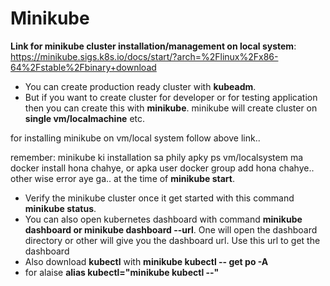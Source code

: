 # Minikube

**Link for minikube cluster installation/management on local system**: https://minikube.sigs.k8s.io/docs/start/?arch=%2Flinux%2Fx86-64%2Fstable%2Fbinary+download

- You can create production ready cluster with **kubeadm**.
- But if you want to create cluster for developer or for testing application then you can create this with **minikube**. minikube will create cluster on **single vm/localmachine** etc.

for installing minikube on vm/local system follow above link..

remember: minikube ki installation sa phily apky ps vm/localsystem ma docker install hona chahye, or apka user docker group add hona chahye.. other wise error aye ga.. at the time of **minikube start**.

- Verify the minikube cluster once it get started with this command **minikube status**.
- You can also open kubernetes dashboard with command **minikube dashboard  or minikube dashboard --url**. One will open the dashboard directory or other will give you the dashboard url. Use this url to get the dashboard
- Also download **kubectl** with **minikube kubectl -- get po -A**
- for alaise **alias kubectl="minikube kubectl --"**
 

